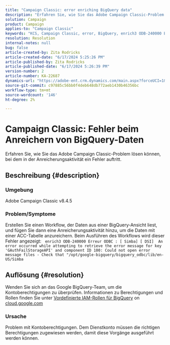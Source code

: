 ```yaml
---
title: "Campaign Classic: error enriching BigQuery data"
description: "Erfahren Sie, wie Sie das Adobe Campaign Classic-Problem lösen können, bei dem in der Anreicherungsaktivität ein Fehler auftritt."
solution: Campaign
product: Campaign
applies-to: "Campaign Classic"
keywords: "KCS, Campaign Classic, error, BigQuery, enrich3 ODB-240000 Erreur ODBC"
resolution: Resolution
internal-notes: null
bug: false
article-created-by: Zita Rodricks
article-created-date: "6/17/2024 5:25:26 PM"
article-published-by: Zita Rodricks
article-published-date: "6/17/2024 5:26:39 PM"
version-number: 2
article-number: KA-22687
dynamics-url: "https://adobe-ent.crm.dynamics.com/main.aspx?forceUCI=1&pagetype=entityrecord&etn=knowledgearticle&id=6b202792-ce2c-ef11-840a-002248084fbb"
source-git-commit: c97885c56bb0f4deb648db772aeb1430b46356bc
workflow-type: tm+mt
source-wordcount: '146'
ht-degree: 2%

---
```


# Campaign Classic: Fehler beim Anreichern von BigQuery-Daten


Erfahren Sie, wie Sie das Adobe Campaign Classic-Problem lösen können, bei dem in der Anreicherungsaktivität ein Fehler auftritt.

## Beschreibung {#description}


### Umgebung

Adobe Campaign Classic v8.4.5



### Problem/Symptome

Erstellen Sie einen Workflow, der Daten aus einer BigQuery-Ansicht liest, und fügen Sie dann eine Anreicherungsaktivität hinzu, um die Daten mit einer ACC-Tabelle anzureichern. Beim Ausführen des Workflows wird dieser Fehler angezeigt:  
`enrich3 ODB-240000 Erreur ODBC : [ Simba] [ DSI]  An error occurred while attempting to retrieve the error message for key 'GAuthFailStorageAPI' and component ID 100: Could not open error message files - Check that "/opt/google-bigquery/bigquery_odbc/lib/en-US/Simba`


## Auflösung {#resolution}


Wenden Sie sich an das Google BigQuery-Team, um die Kontoberechtigungen zu überprüfen. Informationen zu Berechtigungen und Rollen finden Sie unter [Vordefinierte IAM-Rollen für BigQuery](https://cloud.google.com/bigquery/docs/access-control#bigquery) on [cloud.google.com](https://cloud.google.com.)

### <b>Ursache</b>

Problem mit Kontoberechtigungen. Dem Dienstkonto müssen die richtigen Berechtigungen zugewiesen werden, damit diese Vorgänge ausgeführt werden können.
